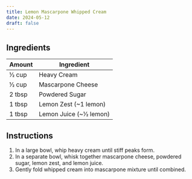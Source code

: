 ```yaml
---
title: Lemon Mascarpone Whipped Cream
date: 2024-05-12
draft: false
---
```


## Ingredients

| Amount  | Ingredient               |
| ------- | ------------------------ |
| 1⁄2 cup | Heavy Cream              |
| 1⁄2 cup | Mascarpone Cheese        |
| 2 tbsp  | Powdered Sugar           |
| 1 tbsp  | Lemon Zest (~1 lemon)    |
| 1 tbsp  | Lemon Juice (~1⁄2 lemon) |

## Instructions

1. In a large bowl, whip heavy cream until stiff peaks form.
2. In a separate bowl, whisk together mascarpone cheese, powdered sugar, lemon zest, and lemon juice.
3. Gently fold whipped cream into mascarpone mixture until combined.
